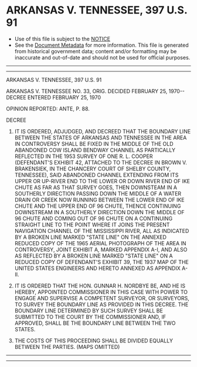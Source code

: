 ---
---

# ARKANSAS V. TENNESSEE, 397 U.S. 91

* Use of this file is subject to the [NOTICE](https://github.com/publicdocs/notice/blob/master/NOTICE)
* See the [Document Metadata](../../../) for more information.
  This file is generated from historical government data; content and/or formatting may be inaccurate and out-of-date and should not be used for official purposes.

----------
----------

ARKANSAS V. TENNESSEE, 397 U.S. 91

ARKANSAS V. TENNESSEE NO. 33, ORIG.  DECIDED FEBRUARY 25, 1970-- DECREE ENTERED FEBRUARY 25, 1970

OPINION REPORTED:  ANTE, P. 88.

DECREE

1.  IT IS ORDERED, ADJUDGED, AND DECREED THAT THE BOUNDARY LINE BETWEEN THE STATES OF ARKANSAS AND TENNESSEE IN THE AREA IN CONTROVERSY SHALL BE FIXED IN THE MIDDLE OF THE OLD ABANDONED COW ISLAND BENDWAY CHANNEL AS PARTICALLY REFLECTED IN THE 1953 SURVEY OF ONE R. L. COOPER (DEFENDANT'S EXHIBIT 42, ATTACHED TO THE DECREE IN BROWN V. BRAKENSIEK, IN THE CHANCERY COURT OF SHELBY COUNTY, TENNESSEE), SAID ABANDONED CHANNEL EXTENDING FROM ITS UPPER OR UP-RIVER END TO THE LOWER OR DOWN RIVER END OF IKE CHUTE AS FAR AS THAT SURVEY GOES, THEN DOWNSTEAM IN A SOUTHERLY DIRECTION PASSING DOWN THE MIDDLE OF A WATER DRAIN OR CREEK NOW RUNNING BETWEEN THE LOWER END OF IKE CHUTE AND THE UPPER END OF 96 CHUTE, THENCE CONTINUING DOWNSTREAM IN A SOUTHERLY DIRECTION DOWN THE MIDDLE OF 96 CHUTE AND COMING OUT OF 96 CHUTE ON A CONTINUING STRAIGHT LINE TO THE POINT WHERE IT JOINS THE PRESENT NAVIGATION CHANNEL OF THE MISSISSIPPI RIVER, ALL AS INDICATED BY A BROKEN LINE MARKED "STATE LINE" ON THE ANNEXED REDUCED COPY OF THE 1965 AERIAL PHOTOGRAPH OF THE AREA IN CONTROVERSY, JOINT EXHIBIT A, MARKED APPENDIX A-I, AND ALSO AS REFLECTED BY A BROKEN LINE MARKED "STATE LINE" ON A REDUCED COPY OF DEFENDANT'S EXHIBIT 39, THE 1937 MAP OF THE UNITED STATES ENGINEERS AND HERETO ANNEXED AS APPENDIX A-II.

2.  IT IS ORDERED THAT THE HON. GUNNAR H. NORDBYE BE, AND HE IS HEREBY, APPOINTED COMMISSIONER IN THIS CASE WITH POWER TO ENGAGE AND SUPERVISE A COMPETENT SURVEYOR, OR SURVEYORS, TO SURVEY THE BOUNDARY LINE AS PROVIDED IN THIS DECREE.  THE BOUNDARY LINE DETERMINED BY SUCH SURVEY SHALL BE SUBMITTED TO THE COURT BY THE COMMISSIONER AND, IF APPROVED, SHALL BE THE BOUNDARY LINE BETWEEN THE TWO STATES.

3.  THE COSTS OF THIS PROCEEDING SHALL BE DIVIDED EQUALLY BETWEEN THE PARTIES.  (MAPS OMITTED)


----------
----------

